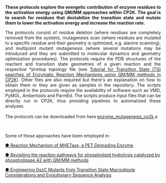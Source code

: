 <p align="justify"><b>These protocols explore the energetic contribution of enzyme residues to the activation energy using QM/MM approaches within CP2K. The goal is to search for residues that destabilize the transition state and mutate them to lower the activation energy and increase the reaction rate.</b></p>

<p align="justify"> The protocols consist of residue deletion (where residues are completely removed from the system), mutagenesis scan (where residues are mutated to a specific residue and their geometry is optimized, e.g. alanine scanning), and multipoint mutant mutagenesis (where several mutations may be introduced and they are submitted to molecular dynamics and geometry optimization procedures). The protocols require the PDB structures of the reactant and transition state geometries of a given reaction and the respective *prmtop topology file (see <a href="https://arvpinto.github.io/enzyme_neb_cp2k" target="_blank">Tutorial for Transition State (TS) searches of Enzymatic Reaction Mechanisms using QM/MM methods in CP2K</a>). Other files are also required but there's an explanation on how to obtain them or they are given as samples in the repository. The scripts employed in the protocols require the availability of software such as VMD, PyMOL, Ambertools and ParmEd. The scripts produce input files that can be directly run in CP2K, thus providing pipelines to automatized these analyses.
<br>
<br>
The protocols can be downloaded from here <a href="https://github.com/arvpinto/enzyme_mutagenesis_cp2k/archive/refs/heads/main.zip" target="_blank">enzyme_mutagenesis_cp2k</a>.a
</p>
<br>

Some of these approaches have been employed in:
<p><a href="https://doi.org/10.1021/acscatal.1c02444" target="_blank">● Reaction Mechanism of MHETase, a PET Degrading Enzyme</a></p>
<p><a href="https://doi.org/10.1039/D4SC02315C" target="_blank">● Revisiting the reaction pathways for phospholipid hydrolysis catalyzed by phospholipase A2 with QM/MM methods</a></p>
<p><a href="https://pubs.acs.org/doi/10.1021/acs.jcim.2c01337" target="_blank">● Engineering DszC Mutants from Transition State Macrodipole Considerations and Evolutionary Sequence Analysis</a></p>








